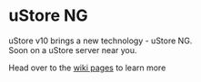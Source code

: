 # uStore NG
uStore v10 brings a new technology - uStore NG.  
Soon on a uStore server near you.

Head over to the [wiki pages](https://github.com/XMPieLab/uStore-NG/wiki) to learn more
